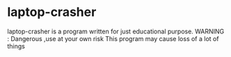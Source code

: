 # laptop-crasher
laptop-crasher is a program written for just educational purpose. WARNING : Dangerous ,use at your own risk This program may cause loss of a lot of things
